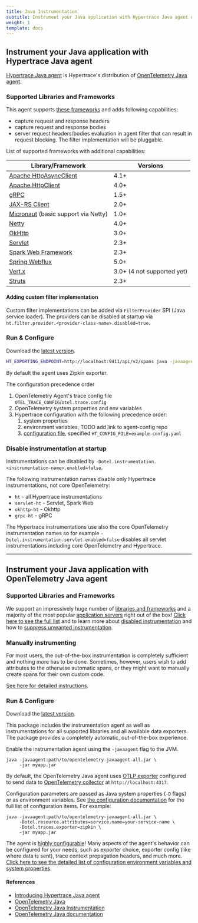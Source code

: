 ```yaml
---
title: Java Instrumentation
subtitle: Instrument your Java application with Hypertrace Java agent or OpenTelemetry Java agent. 
weight: 1
template: docs
---
```


## Instrument your Java application with Hypertrace Java agent

[Hypertrace Java agent](https://github.com/hypertrace/javaagent) is Hypertrace's distribution of [OpenTelemetry Java agent](https://github.com/open-telemetry/opentelemetry-java-instrumentation).

### Supported Libraries and Frameworks

This agent supports [these frameworks](https://github.com/open-telemetry/opentelemetry-java-instrumentation#supported-java-libraries-and-frameworks)
and adds following capabilities:
* capture request and response headers
* capture request and response bodies
* server request headers/bodies evaluation in agent filter that can result in request blocking.
    The filter implementation will be pluggable.

List of supported frameworks with additional capabilities:

| Library/Framework                                                                                      | Versions        |
|--------------------------------------------------------------------------------------------------------|-----------------|
| [Apache HttpAsyncClient](https://hc.apache.org/index.html)                                             | 4.1+            |
| [Apache HttpClient](https://hc.apache.org/index.html)                                                  | 4.0+            |
| [gRPC](https://github.com/grpc/grpc-java)                                                              | 1.5+            |
| [JAX-RS Client](https://javaee.github.io/javaee-spec/javadocs/javax/ws/rs/client/package-summary.html) | 2.0+            |
| [Micronaut](https://micronaut.io/)  (basic support via Netty)                                          | 1.0+            |
| [Netty](https://github.com/netty/netty)                                                                | 4.0+            |
| [OkHttp](https://github.com/square/okhttp/)                                                            | 3.0+            |
| [Servlet](https://javaee.github.io/javaee-spec/javadocs/javax/servlet/package-summary.html)            | 2.3+            |
| [Spark Web Framework](https://github.com/perwendel/spark)                                              | 2.3+            |
| [Spring Webflux](https://docs.spring.io/spring/docs/current/javadoc-api/org/springframework/web/reactive/package-summary.html)       | 5.0+            |
| [Vert.x](https://vertx.io)                                                                             | 3.0+ (4 not supported yet) |
| [Struts](https://struts.apache.org/)                                                                   | 2.3+            |

#### Adding custom filter implementation

Custom filter implementations can be added via `FilterProvider` SPI (Java service loader).
The providers can be disabled at startup via `ht.filter.provider.<provider-class-name>.disabled=true`.

### Run & Configure

Download the [latest version](https://github.com/hypertrace/javaagent/releases/latest/download/hypertrace-agent-all.jar).

```bash
HT_EXPORTING_ENDPOINT=http://localhost:9411/api/v2/spans java -javaagent:javaagent/build/libs/hypertrace-agent-<version>-all.jar -jar app.jar
```

By default the agent uses Zipkin exporter.

The configuration precedence order 
1. OpenTelemetry Agent's trace config file `OTEL_TRACE_CONFIG`/`otel.trace.config`
2. OpenTelemetry system properties and env variables
3. Hypertrace configuration with the following precedence order:
   1. system properties 
   2. environment variables, TODO add link to agent-config repo
   3. [configuration file](https://github.com/hypertrace/javaagent/blob/main/example-config.yaml), specified `HT_CONFIG_FILE=example-config.yaml`

### Disable instrumentation at startup

Instrumentations can be disabled by `-Dotel.instrumentation.<instrumentation-name>.enabled=false`.

The following instrumentation names disable only Hypertrace instrumentations, not core OpenTelemetry:

* `ht` - all Hypertrace instrumentations
* `servlet-ht` - Servlet, Spark Web
* `okhttp-ht` - Okhttp
* `grpc-ht` - gRPC

The Hypertrace instrumentations use also the core OpenTelemetry instrumentation names so for example
`-Dotel.instrumentation.servlet.enabled=false` disables all servlet instrumentations including core
OpenTelemetry and Hypertrace.

---

## Instrument your Java application with OpenTelemetry Java agent

### Supported Libraries and Frameworks

We support an impressively huge number of [libraries and frameworks](https://github.com/open-telemetry/opentelemetry-java-instrumentation/blob/main/docs/supported-libraries.md#libraries---frameworks) and
a majority of the most popular [application servers](https://github.com/open-telemetry/opentelemetry-java-instrumentation/blob/main/docs/supported-libraries.md#application-servers) right out of the box!
[Click here to see the full list](https://github.com/open-telemetry/opentelemetry-java-instrumentation/blob/main/docs/supported-libraries.md) and to learn more about
[disabled instrumentation](https://github.com/open-telemetry/opentelemetry-java-instrumentation/blob/main/docs/supported-libraries.md#disabled-instrumentations)
and how to [suppress unwanted instrumentation](https://github.com/open-telemetry/opentelemetry-java-instrumentation/blob/main/docs/suppressing-instrumentation.md).

### Manually instrumenting

For most users, the out-of-the-box instrumentation is completely sufficient and nothing more has to
be done.  Sometimes, however, users wish to add attributes to the otherwise automatic spans,
or they might want to manually create spans for their own custom code.

[See here for detailed instructions](https://github.com/open-telemetry/opentelemetry-java-instrumentation/blob/main/docs/manual-instrumentation.md).

### Run & Configure

Download the [latest version](https://github.com/open-telemetry/opentelemetry-java-instrumentation/releases/latest/download/opentelemetry-javaagent-all.jar).

This package includes the instrumentation agent as well as
instrumentations for all supported libraries and all available data exporters.
The package provides a completely automatic, out-of-the-box experience.

Enable the instrumentation agent using the `-javaagent` flag to the JVM.
```
java -javaagent:path/to/opentelemetry-javaagent-all.jar \
     -jar myapp.jar
```
By default, the OpenTelemetry Java agent uses
[OTLP exporter](https://github.com/open-telemetry/opentelemetry-java/tree/master/exporters/otlp)
configured to send data to
[OpenTelemetry collector](https://github.com/open-telemetry/opentelemetry-collector/blob/master/receiver/otlpreceiver/README.md)
at `http://localhost:4317`.

Configuration parameters are passed as Java system properties (`-D` flags) or
as environment variables. See [the configuration documentation](https://github.com/open-telemetry/opentelemetry-java-instrumentation/blob/main/docs/agent-config.md)
for the full list of configuration items. For example:
```
java -javaagent:path/to/opentelemetry-javaagent-all.jar \
     -Dotel.resource.attributes=service.name=your-service-name \
     -Dotel.traces.exporter=zipkin \
     -jar myapp.jar
```

The agent is [highly configurable](https://github.com/open-telemetry/opentelemetry-java-instrumentation/blob/main/docs/agent-config.md)!  Many aspects of the agent's behavior can be configured for your needs, such as exporter choice, exporter config (like where data is sent), trace context propagation headers, and much more. [Click here to see the detailed list of configuration environment variables and system properties](https://github.com/open-telemetry/opentelemetry-java-instrumentation/blob/main/docs/agent-config.md).


#### References
- [Introducing Hypertrace Java agent](https://blog.hypertrace.org/blog/introducing-hypertrace-java-agent/)
- [OpenTelemetry Java](https://github.com/open-telemetry/opentelemetry-java)
- [OpenTelemetry Java Instrumentation](https://github.com/open-telemetry/opentelemetry-java-instrumentation)
- [OpenTelemetry Java documentation](https://opentelemetry.io/docs/java/)
